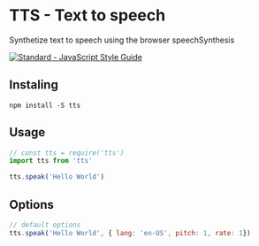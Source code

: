 # TTS - Text to speech

Synthetize text to speech using the browser speechSynthesis

[![Standard - JavaScript Style Guide](https://img.shields.io/badge/code_style-standard-brightgreen.svg)](http://standardjs.com/)

## Instaling

```
npm install -S tts
```

## Usage

``` javascript
// const tts = require('tts')
import tts from 'tts'

tts.speak('Hello World')
```

## Options

``` javascript
// default options
tts.speak('Hello World', { lang: 'en-US', pitch: 1, rate: 1})
```
